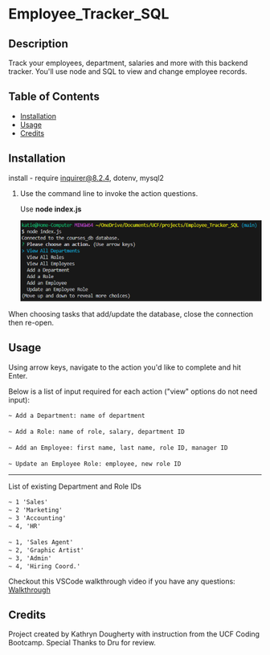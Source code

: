 # Employee_Tracker_SQL

## Description

Track your employees, department, salaries and more with this backend tracker. 
You'll use node and SQL to view and change employee records. 

## Table of Contents

- [Installation](#installation)
- [Usage](#usage)
- [Credits](#credits)

## Installation
install - require inquirer@8.2.4, dotenv, mysql2

1. Use the command line to invoke the action questions.

     Use **node index.js** 

    ![alt](./READMEassetts/invoke.png)


When choosing tasks that add/update the database, close the connection then re-open.


## Usage

Using arrow keys, navigate to the action you'd like to complete and hit Enter.


Below is a list of input required for each action ("view" options do not need input):

    ~ Add a Department: name of department

    ~ Add a Role: name of role, salary, department ID

    ~ Add an Employee: first name, last name, role ID, manager ID

    ~ Update an Employee Role: employee, new role ID

-------------------------------------------------
List of existing Department and Role IDs

    ~ 1 'Sales'
    ~ 2 'Marketing'
    ~ 3 'Accounting'
    ~ 4, 'HR'

    ~ 1, 'Sales Agent'
    ~ 2, 'Graphic Artist'
    ~ 3, 'Admin'
    ~ 4, 'Hiring Coord.'


Checkout this VSCode walkthrough video if you have any questions: [Walkthrough](https://drive.google.com/file/d/1N7U-ti4QqAvRgJogu1viidJTu9KAYnCb/view)

## Credits

Project created by Kathryn Dougherty with instruction from the UCF Coding Bootcamp.
Special Thanks to Dru for review. 